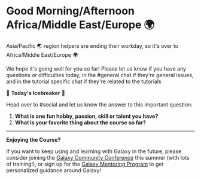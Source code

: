# Good Morning/Afternoon Africa/Middle East/Europe :earth_africa:

Asia/Pacific :earth_asia: region helpers are ending their workday, so it's over to Africa/Middle East/Europe :earth_africa:

We hope it's going well for you so far! Please let us know if you have any questions *or* difficulties today, in the #general chat if they're general issues, and in the tutorial specific chat if they're related to the tutorials

:ice_cube: **Today's Icebreaker** :ice_cube:

Head over to #social and let us know the answer to this important question:

1. **What is one fun hobby, passion, skill or talent you have?**
2. **What is your favorite thing about the course so far?**

---

**Enjoying the Course?**

If you want to keep using and learning with Galaxy in the future, please consider joining the [Galaxy Community Conference](https://galaxyproject.org/events/gcc2022/) this summer (with lots of training!), or sign up for the [Galaxy Mentoring Program](https://galaxy-mentor-network.netlify.app/) to get personalized guidance around Galaxy!



